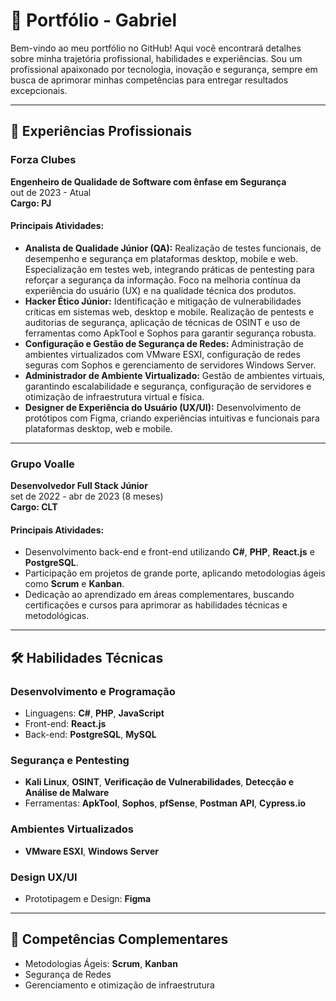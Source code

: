 # 💼 Portfólio - Gabriel

Bem-vindo ao meu portfólio no GitHub! Aqui você encontrará detalhes sobre minha trajetória profissional, habilidades e experiências. Sou um profissional apaixonado por tecnologia, inovação e segurança, sempre em busca de aprimorar minhas competências para entregar resultados excepcionais.

---

## 🚀 Experiências Profissionais

### Forza Clubes
**Engenheiro de Qualidade de Software com ênfase em Segurança**  
out de 2023 - Atual  
**Cargo: PJ**
#### **Principais Atividades:**
- **Analista de Qualidade Júnior (QA):** Realização de testes funcionais, de desempenho e segurança em plataformas desktop, mobile e web. Especialização em testes web, integrando práticas de pentesting para reforçar a segurança da informação. Foco na melhoria contínua da experiência do usuário (UX) e na qualidade técnica dos produtos.
- **Hacker Ético Júnior:** Identificação e mitigação de vulnerabilidades críticas em sistemas web, desktop e mobile. Realização de pentests e auditorias de segurança, aplicação de técnicas de OSINT e uso de ferramentas como ApkTool e Sophos para garantir segurança robusta.
- **Configuração e Gestão de Segurança de Redes:** Administração de ambientes virtualizados com VMware ESXI, configuração de redes seguras com Sophos e gerenciamento de servidores Windows Server.
- **Administrador de Ambiente Virtualizado:** Gestão de ambientes virtuais, garantindo escalabilidade e segurança, configuração de servidores e otimização de infraestrutura virtual e física.
- **Designer de Experiência do Usuário (UX/UI):** Desenvolvimento de protótipos com Figma, criando experiências intuitivas e funcionais para plataformas desktop, web e mobile.

---

### Grupo Voalle
**Desenvolvedor Full Stack Júnior**  
set de 2022 - abr de 2023 (8 meses)  
**Cargo: CLT**

#### **Principais Atividades:**
- Desenvolvimento back-end e front-end utilizando **C#**, **PHP**, **React.js** e **PostgreSQL**.
- Participação em projetos de grande porte, aplicando metodologias ágeis como **Scrum** e **Kanban**.
- Dedicação ao aprendizado em áreas complementares, buscando certificações e cursos para aprimorar as habilidades técnicas e metodológicas.

---

## 🛠️ Habilidades Técnicas

### **Desenvolvimento e Programação**
- Linguagens: **C#**, **PHP**, **JavaScript**
- Front-end: **React.js**
- Back-end: **PostgreSQL**, **MySQL**

### **Segurança e Pentesting**
- **Kali Linux**, **OSINT**, **Verificação de Vulnerabilidades**, **Detecção e Análise de Malware**
- Ferramentas: **ApkTool**, **Sophos**, **pfSense**, **Postman API**, **Cypress.io**

### **Ambientes Virtualizados**
- **VMware ESXI**, **Windows Server**

### **Design UX/UI**
- Prototipagem e Design: **Figma**

---

## 🎯 Competências Complementares
- Metodologias Ágeis: **Scrum**, **Kanban**
- Segurança de Redes
- Gerenciamento e otimização de infraestrutura

